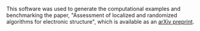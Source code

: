 This software was used to generate the computational examples and benchmarking the paper,
"Assessment of localized and randomized algorithms for electronic structure",
which is available as an [arXiv preprint](https://arxiv.org/abs/1812.05264).
